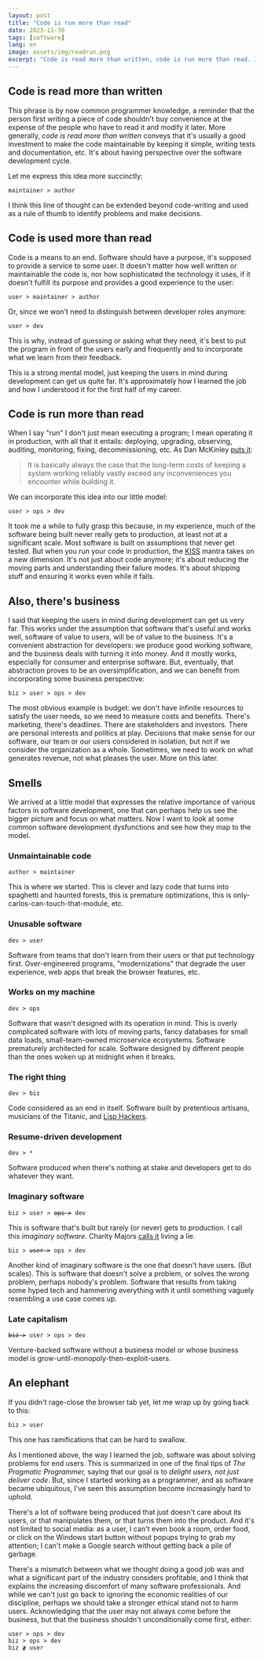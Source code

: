 ```yaml
---
layout: post
title: "Code is run more than read"
date: 2023-11-30
tags: [software]
lang: en
image: assets/img/readrun.png
excerpt: "Code is read more than written, code is run more than read. I think this line of thought can be extended beyond code-writing, and used as a rule of thumb to identify problems and make decisions."
---
```



## Code is read more than written

This phrase is by now common programmer knowledge, a reminder that the person first writing a piece of code shouldn't buy convenience at the expense of the people who have to read it and modify it later. More generally, *code is read more than written* conveys that it's usually a good investment to make the code maintainable by keeping it simple, writing tests and documentation, etc. It's about having perspective over the software development cycle.

Let me express this idea more succinctly:

<div class="org-center">
<p>
<code>maintainer &gt; author</code>
</p>
</div>

I think this line of thought can be extended beyond code-writing and used as a rule of thumb to identify problems and make decisions.


## Code is used more than read

Code is a means to an end. Software should have a purpose, it's supposed to provide a service to some user. It doesn't matter how well written or maintainable the code is, nor how sophisticated the technology it uses, if it doesn't fulfill its purpose and provides a good experience to the user:

<div class="org-center">
<p>
<code>user &gt; maintainer &gt; author</code>
</p>
</div>

Or, since we won't need to distinguish between developer roles anymore:

<div class="org-center">
<p>
<code>user &gt; dev</code>
</p>
</div>

This is why, instead of guessing or asking what they need, it's best to put the program in front of the users early and frequently and to incorporate what we learn from their feedback.

This is a strong mental model, just keeping the users in mind during development can get us quite far. It's approximately how I learned the job and how I understood it for the first half of my career.


## Code is run more than read

When I say "run" I don't just mean executing a program; I mean operating it in production, with all that it entails: deploying, upgrading, observing, auditing, monitoring, fixing, decommissioning, etc. As Dan McKinley [puts it](https://mcfunley.com/choose-boring-technology):

> It is basically always the case that the long-term costs of keeping a system working reliably vastly exceed any inconveniences you encounter while building it.

We can incorporate this idea into our little model:

<div class="org-center">
<p>
<code>user &gt; ops &gt; dev</code>
</p>
</div>

It took me a while to fully grasp this because, in my experience, much of the software being built never really gets to production, at least not at a significant scale. Most software is built on assumptions that never get tested. But when you run your code in production, the [KISS](https://en.wikipedia.org/wiki/KISS_principle) mantra takes on a new dimension. It's not just about code anymore; it's about reducing the moving parts and understanding their failure modes. It's about shipping stuff and ensuring it works even while it fails.


## Also, there's business

I said that keeping the users in mind during development can get us very far. This works under the assumption that software that's useful and works well, software of value to users, will be of value to the business. It's a convenient abstraction for developers: we produce good working software, and the business deals with turning it into money. And it mostly works, especially for consumer and enterprise software. But, eventually, that abstraction proves to be an oversimplification, and we can benefit from incorporating some business perspective:

<div class="org-center">
<p>
<code>biz &gt; user &gt; ops &gt; dev</code>
</p>
</div>

The most obvious example is budget: we don't have infinite resources to satisfy the user needs, so we need to measure costs and benefits. There's marketing, there's deadlines. There are stakeholders and investors. There are personal interests and politics at play. Decisions that make sense for our software, our team or our users considered in isolation, but not if we consider the organization as a whole. Sometimes, we need to work on what generates revenue, not what pleases the user. More on this later.


## Smells

We arrived at a little model that expresses the relative importance of various factors in software development, one that can perhaps help us see the bigger picture and focus on what matters. Now I want to look at some common software development dysfunctions and see how they map to the model.


### Unmaintainable code

<div class="org-center">
<p>
<code>author &gt; maintainer</code>
</p>
</div>

This is where we started. This is clever and lazy code that turns into spaghetti and haunted forests, this is premature optimizations, this is only-carlos-can-touch-that-module, etc.


### Unusable software

<div class="org-center">
<p>
<code>dev &gt; user</code>
</p>
</div>

Software from teams that don't learn from their users or that put technology first. Over-engineered programs, "modernizations" that degrade the user experience, web apps that break the browser features, etc.


### Works on my machine

<div class="org-center">
<p>
<code>dev &gt; ops</code>
</p>
</div>

Software that wasn't designed with its operation in mind. This is overly complicated software with lots of moving parts, fancy databases for small data loads, small-team-owned microservice ecosystems. Software prematurely architected for scale. Software designed by different people than the ones woken up at midnight when it breaks.


### The right thing

<div class="org-center">
<p>
<code>dev &gt; biz</code>
</p>
</div>

Code considered as an end in itself. Software built by pretentious artisans, musicians of the Titanic, and [Lisp Hackers](https://www.dreamsongs.com/RiseOfWorseIsBetter.html).


### Resume-driven development

<div class="org-center">
<p>
<code>dev &gt; *</code>
</p>
</div>

Software produced when there's nothing at stake and developers get to do whatever they want.


### Imaginary software

<div class="org-center"><p><code>biz > user > <del>ops ></del> dev</code></p></div>

This is software that's built but rarely (or never) gets to production. I call this *imaginary software*. Charity Majors [calls it](https://twitter.com/mipsytipsy/status/1308641574448803840?lang=es) living a lie.

<div class="org-center"><p><code>biz > <del>user ></del> ops > dev</code></p></div>

Another kind of imaginary software is the one that doesn't have users. (But scales). This is software that doesn't solve a problem, or solves the wrong problem, perhaps nobody's problem. Software that results from taking some hyped tech and hammering everything with it until something vaguely resembling a use case comes up.


### Late capitalism

<div class="org-center"><p><code><del>biz ></del> user > ops > dev</code></p></div>

Venture-backed software without a business model or whose business model is grow-until-monopoly-then-exploit-users.


## An elephant

If you didn't rage-close the browser tab yet, let me wrap up by going back to this:

<div class="org-center">
<p>
<code>biz &gt; user</code>
</p>
</div>

This one has ramifications that can be hard to swallow.

As I mentioned above, the way I learned the job, software was about solving problems for end users. This is summarized in one of the final tips of *The Pragmatic Programmer,* saying that our goal is to *delight users, not just deliver code*. But, since I started working as a programmer, and as software became ubiquitous, I've seen this assumption become increasingly hard to uphold.

There's a lot of software being produced that just doesn't care about its users, or that manipulates them, or that turns them into the product. And it's not limited to social media: as a user, I can't even book a room, order food, or click on the Windows start button without popups trying to grab my attention; I can't make a Google search without getting back a pile of garbage.

There's a mismatch between what we thought doing a good job was and what a significant part of the industry considers profitable, and I think that explains the increasing discomfort of many software professionals. And while we can't just go back to ignoring the economic realities of our discipline, perhaps we should take a stronger ethical stand not to harm users. Acknowledging that the user may not always come before the business, but that the business shouldn't unconditionally come first, either:

<div class="org-center">
<p>
<code>user &gt; ops &gt; dev</code><br />
<code>biz &gt; ops &gt; dev</code><br />
<code>biz ≹ user</code>
</p>
</div>